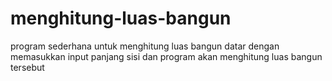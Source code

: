 # menghitung-luas-bangun
program sederhana untuk menghitung luas bangun datar dengan memasukkan input panjang sisi dan program akan menghitung luas bangun tersebut
